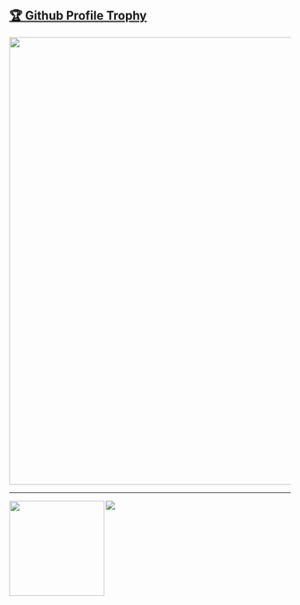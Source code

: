 <a href="https://github.com/sacredabhishek/github-profile-trophy"><h2>🏆 Github Profile Trophy</h2></a>
<a href="https://github.com/sacredabhishek/github-profile-trophy">
  <img width=800 src="https://github-profile-trophy.vercel.app/?username=sacredabhishek&column=9&theme=flat&no-frame=true"/>
</a>


---

<div>
  <img height="170" align="left" src="https://github-readme-stats.vercel.app/api?username=sacredabhishek&count_private=true&include_all_commits=true" />
  <img src="https://github-readme-stats.vercel.app/api/top-langs/?username=sacredabhishek&layout=compact" />
</div>
